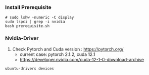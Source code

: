 ### Install Prerequisite

```
# sudo lshw -numeric -C display
sudo lspci | grep -i nvidia
bash prerequisite.sh
```

### Nvidia-Driver

1. Check Pytorch and Cuda version : https://pytorch.org/
    - current case: pytorch 2.1.2, cuda 12.1
    - https://developer.nvidia.com/cuda-12-1-0-download-archive

```
ubuntu-drivers devices
```